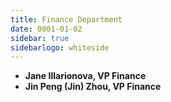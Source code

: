 ```yaml
---
title: Finance Department
date: 0001-01-02
sidebar: true
sidebarlogo: whiteside
---
```


- **Jane Illarionova, VP Finance**
- **Jin Peng (Jin) Zhou, VP Finance**
